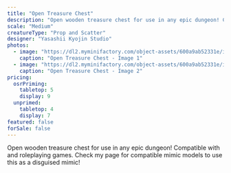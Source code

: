 ```yaml
---
title: "Open Treasure Chest"
description: "Open wooden treasure chest for use in any epic dungeon! Compatible with and roleplaying games. Check my page for compatible mimic models to use this as a disguised mimic! "
scale: "Medium"
creatureType: "Prop and Scatter"
designer: "Yasashii Kyojin Studio"
photos:
  - image: "https://dl2.myminifactory.com/object-assets/600a9ab52331e/images/720X720-chest-open-ps.jpg"
    caption: "Open Treasure Chest - Image 1"
  - image: "https://dl2.myminifactory.com/object-assets/600a9ab52331e/images/720X720-720x720-20201101-013500.jpg"
    caption: "Open Treasure Chest - Image 2"
pricing:
  osrPriming:
    tabletop: 5
    display: 9
  unprimed:
    tabletop: 4
    display: 7
featured: false
forSale: false
---
```


Open wooden treasure chest for use in any epic dungeon! Compatible with and roleplaying games. Check my page for compatible mimic models to use this as a disguised mimic! 
